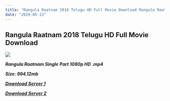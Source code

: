```yaml
---
title: "Rangula Raatnam 2018 Telugu HD Full Movie Download Rangula Raatnam Telugu HD Movie Download"
date: "2019-05-13"
---
```


## Rangula Raatnam 2018 Telugu HD Full Movie Download 

![](https://images.moviebuff.com/a8778bee-8c0e-4639-aaa8-345e23130f05?w=1000)

**_Rangula Raatnam Single Part 1080p HD .mp4_**

**_Size: 994.12mb_**

**_[Download Server 1](https://openload.co/f/f28k6LEajh8/)_**

**_[Download Server 2](https://openload.co/f/f28k6LEajh8/)_**
